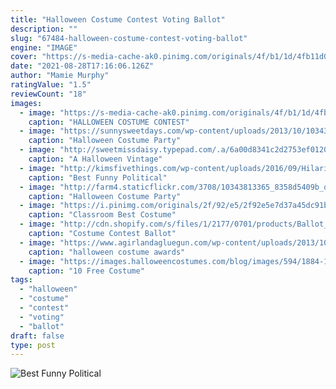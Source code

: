 ```yaml
---
title: "Halloween Costume Contest Voting Ballot"
description: ""
slug: "67484-halloween-costume-contest-voting-ballot"
engine: "IMAGE"
cover: "https://s-media-cache-ak0.pinimg.com/originals/4f/b1/1d/4fb11d06bb40854efee1251c3684cf7a.jpg"
date: "2021-08-28T17:16:06.126Z"
author: "Mamie Murphy"
ratingValue: "1.5"
reviewCount: "18"
images:
  - image: "https://s-media-cache-ak0.pinimg.com/originals/4f/b1/1d/4fb11d06bb40854efee1251c3684cf7a.jpg"
    caption: "HALLOWEEN COSTUME CONTEST"
  - image: "https://sunnysweetdays.com/wp-content/uploads/2013/10/10343813365_8358d5409b_o.jpg"
    caption: "Halloween Costume Party"
  - image: "http://sweetmissdaisy.typepad.com/.a/6a00d8341c2d2753ef0120a58eae66970c-300wi"
    caption: "A Halloween Vintage"
  - image: "http://kimsfivethings.com/wp-content/uploads/2016/09/Hilarious-election-halloween-costumes-683x1024.png"
    caption: "Best Funny Political"
  - image: "http://farm4.staticflickr.com/3708/10343813365_8358d5409b_o.jpg"
    caption: "Halloween Costume Party"
  - image: "https://i.pinimg.com/originals/2f/92/e5/2f92e5e7d37a45dc91b4e928b6f1487b.jpg"
    caption: "Classroom Best Costume"
  - image: "http://cdn.shopify.com/s/files/1/2177/0701/products/Ballot_Cards_1024x1024.jpg?v=1539640420"
    caption: "Costume Contest Ballot"
  - image: "https://www.agirlandagluegun.com/wp-content/uploads/2013/10/halloween-costume-awards-free-pirintables.jpg"
    caption: "halloween costume awards"
  - image: "https://images.halloweencostumes.com/blog/images/594/1884-1/printable-halloween-costume-award.jpg"
    caption: "10 Free Costume"
tags:
  - "halloween"
  - "costume"
  - "contest"
  - "voting"
  - "ballot"
draft: false
type: post
---
```



![Best Funny Political](http://kimsfivethings.com/wp-content/uploads/2016/09/Hilarious-election-halloween-costumes-683x1024.png "Best Funny Political")


<!--inArticleAds-->

<!--galleryOne-->


<!--inArticleAds-->

<!--galleryTwo-->


<!--galleryThree-->

